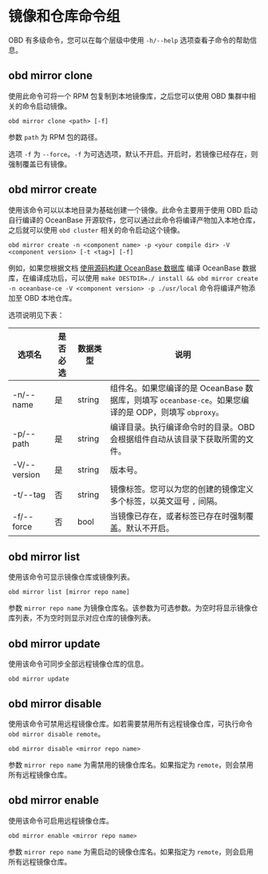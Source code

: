 # 镜像和仓库命令组

OBD 有多级命令，您可以在每个层级中使用 `-h/--help` 选项查看子命令的帮助信息。

## obd mirror clone

使用此命令可将一个 RPM 包复制到本地镜像库，之后您可以使用 OBD 集群中相关的命令启动镜像。

```shell
obd mirror clone <path> [-f]
```

参数 `path` 为 RPM 包的路径。

选项 `-f` 为 `--force`。`-f` 为可选选项，默认不开启。开启时，若镜像已经存在，则强制覆盖已有镜像。

## obd mirror create

使用该命令可以以本地目录为基础创建一个镜像。此命令主要用于使用 OBD 启动自行编译的 OceanBase 开源软件，您可以通过此命令将编译产物加入本地仓库，之后就可以使用 `obd cluster` 相关的命令启动这个镜像。

```shell
obd mirror create -n <component name> -p <your compile dir> -V <component version> [-t <tag>] [-f]
```

例如，如果您根据文档 [使用源码构建 OceanBase 数据库](https://open.oceanbase.com/docs/observer-cn/V3.1.2/10000000000014810) 编译 OceanBase 数据库，在编译成功后，可以使用 `make DESTDIR=./ install && obd mirror create -n oceanbase-ce -V <component version> -p ./usr/local` 命令将编译产物添加至 OBD 本地仓库。

选项说明见下表：

|     选项名      | 是否必选 |  数据类型  |                                   说明                                    |
|--------------|------|--------|-------------------------------------------------------------------------|
| -n/--name    | 是    | string | 组件名。如果您编译的是 OceanBase 数据库，则填写 `oceanbase-ce`。如果您编译的是 ODP，则填写 `obproxy`。 |
| -p/--path    | 是    | string | 编译目录。执行编译命令时的目录。OBD 会根据组件自动从该目录下获取所需的文件。                                |
| -V/--version | 是    | string | 版本号。                                                                    |
| -t/--tag     | 否    | string | 镜像标签。您可以为您的创建的镜像定义多个标签，以英文逗号 `,` 间隔。                                    |
| -f/--force   | 否    | bool   | 当镜像已存在，或者标签已存在时强制覆盖。默认不开启。                                              |

## obd mirror list

使用该命令可显示镜像仓库或镜像列表。

```shell
obd mirror list [mirror repo name]
```

参数 `mirror repo name` 为镜像仓库名。该参数为可选参数。为空时将显示镜像仓库列表，不为空时则显示对应仓库的镜像列表。

## obd mirror update

使用该命令可同步全部远程镜像仓库的信息。

```shell
obd mirror update
```

## obd mirror disable

使用该命令可禁用远程镜像仓库。如若需要禁用所有远程镜像仓库，可执行命令 `obd mirror disable remote`。

```shell
obd mirror disable <mirror repo name>
```

参数 `mirror repo name` 为需禁用的镜像仓库名。如果指定为 `remote`，则会禁用所有远程镜像仓库。

## obd mirror enable

使用该命令可启用远程镜像仓库。

```shell
obd mirror enable <mirror repo name>
```

参数 `mirror repo name` 为需启动的镜像仓库名。如果指定为 `remote`，则会启用所有远程镜像仓库。



